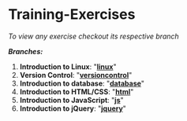 # Training-Exercises
*To view any exercise checkout its respective branch*

***Branches:***

  1. **Introduction to Linux**: "**[linux](https://github.com/maheshinder19/Training-Exercises/tree/linux)**"
  2. **Version Control**: "**[versioncontrol](https://github.com/maheshinder19/Training-Exercises/tree/versioncontrol)**"
  3. **Introduction to database**: "**[database](https://github.com/maheshinder19/Training-Exercises/tree/database)**"
  4. **Introduction to HTML/CSS**: "**[html](https://github.com/maheshinder19/Training-Exercises/tree/html)**"
  5. **Introduction to JavaScript**: "**[js](https://github.com/maheshinder19/Training-Exercises/tree/js)**"
  6. **Introduction to jQuery**: "**[jquery](https://github.com/maheshinder19/Training-Exercises/tree/js)**"
